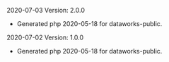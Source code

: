 2020-07-03 Version: 2.0.0
- Generated php 2020-05-18 for dataworks-public.

2020-07-02 Version: 1.0.0
- Generated php 2020-05-18 for dataworks-public.

